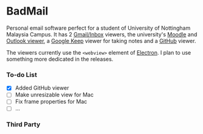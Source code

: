 # BadMail

Personal email software perfect for a student of University of Nottingham Malaysia Campus. It has 2 [Gmail/Inbox](https://inbox.google.com) viewers, the university's [Moodle](https://moodle.nottingham.ac.uk) and [Outlook viewer](https://email.nottingham.edu.my), a [Google Keep](https://keep.google.com) viewer for taking notes and a [GitHub](https://github.com) viewer.

The viewers currently use the `<webview>` element of [Electron](https://electron.atom.io). I plan to use something more dedicated in the releases.

### To-do List
- [x] Added GitHub viewer
- [ ] Make unresizable view for Mac
- [ ] Fix frame properties for Mac
- [ ] ...

### Third Party




